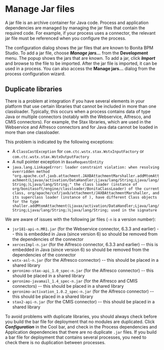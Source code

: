 # Manage Jar files

A jar file is an archive container for Java code. Process and application 
dependencies are managed by managing the jar files that contain the required code. 
For example, if your process uses a connector, the relevant jar file must be referenced
when you configure the process.

The configuration dialog shows the jar files that are known to Bonita BPM Studio. To add 
a jar file, choose **_Manage jars..._** from the **Development** menu. 
The popup shows the jars that are known. To add a jar, click **_Import_** and 
browse to the file to be imported. After the jar file is imported, it can be used in a process. 
You can also access the **Manage jars...** dialog from the process configuration wizard.

## Duplicate libraries

There is a problem at integration if you have several elements in your platform that use certain libraries that cannot be included in more than one classloader. 
Typically, this occurs when a process contains data of type Java or multiple connectors (notably with the Webservice, Alfresco, and CMIS connectors). 
For example, the Stax libraries, which are used in the Webservice and Alfresco connectors and for Java data cannot be loaded in more than one classloader.

This problem is indicated by the following exceptions:

* A `ClassCastException` for `com.ctc.wstx.stax.WstxInputFactory` or `com.ctc.wstx.stax.WstxOutputFactory`
* A null pointer exception in `BaseRequestEntity`
* `java.lang.LinkageError: loader constraint violation: when resolving overridden method "org.apache.cxf.jaxb.attachment.JAXBAttachmentMarshaller.addMtomAttachment(Ljavax/activation/DataHandler;Ljava/lang/String;Ljava/lang/String;)Ljava/lang/String;" the class loader (instance of org/bonitasoft/engine/classloader/BonitaClassLoader) of the current class, org/apache/cxf/jaxb/attachment/JAXBAttachmentMarshaller, and its superclass loader (instance of ), have different Class objects for the type shaller.addMtomAttachment(Ljavax/activation/DataHandler;Ljava/lang/String;Ljava/lang/String;)Ljava/lang/String; used in the signature`

We are aware of issues with the following jar files (`-n` is a version number):

* `jsr181-api-n.MR1.jar` (for the Webservice connector, 6.3.3 and earlier) -- this is embedded in Java (since version 6) so should be removed from the dependencies of the connector
* `xercesImpl-n.jar` (for the Alfresco connector, 6.3.3 and earlier) -- this is embedded in Java (since version 6) so should be removed from the dependencies of the connector
* `wstx-asl-n.jar` (for the Alfresco connector) -- this should be placed in a shared library
* `geronimo-stax-api_1.0_spec-n.jar` (for the Alfresco connector) -- this should be placed in a shared library
* `geronimo-javamail_1.4_spec-n.jar` (for the Alfresco and CMIS connectors) -- this should be placed in a shared library
* `geronimo-activation_1.0.2_spec-n.jar` (for the Alfresco connector) -- this should be placed in a shared library
* `stax2-api-n.jar` (for the CMIS connector) -- this should be placed in a shared library

To avoid problems with duplicate libraries, you should always check before you build the bar file for deployment that no modules are duplicated. 
Click **_Configuration_** in the Cool bar, and check in the Process dependencies and Application dependencies that there are no duplicate `.jar` files. 
If you build a bar file for deployment that contains several processes, you need to check there is no duplication between processes.
